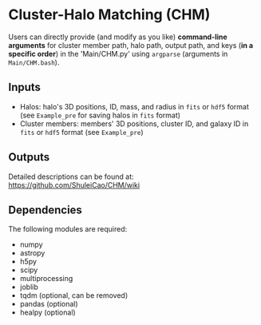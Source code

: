 # Cluster-Halo Matching (CHM)
Users can directly provide (and modify as you like) **command-line arguments** for cluster member path, halo path, output path, and keys (**in a specific order**) in the 'Main/CHM.py' using `argparse` (arguments in `Main/CHM.bash`).
## Inputs
* Halos: halo's 3D positions, ID, mass, and radius in `fits` or `hdf5` format (see `Example_pre` for saving halos in `fits` format)
* Cluster members: members' 3D positions, cluster ID, and galaxy ID in `fits` or `hdf5` format (see `Example_pre`)
## Outputs
Detailed descriptions can be found at: https://github.com/ShuleiCao/CHM/wiki

## Dependencies
The following modules are required:
* numpy
* astropy
* h5py
* scipy
* multiprocessing
* joblib
* tqdm (optional, can be removed)
* pandas (optional)
* healpy (optional) 
